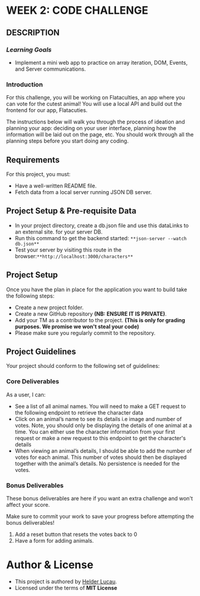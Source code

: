 # WEEK 2: CODE CHALLENGE

## DESCRIPTION 

### *Learning Goals*

* Implement a mini web app to practice on array iteration, DOM, Events, and Server communications.

### Introduction

For this challenge, you will be working on Flataculties, an app where you can vote for the cutest animal! You will use a local API and build out the frontend for our app, Flatacuties.

The instructions below will walk you through the process of ideation and planning your app: deciding on your user interface, planning how the information will be laid out on the page, etc. You should work through all the planning steps before you start doing any coding.

## Requirements
For this project, you must:

* Have a well-written README file.
* Fetch data from a local server running JSON DB server.

## Project Setup & Pre-requisite Data
* In your project directory, create a db.json file and use this dataLinks to an external site. for your server DB.
* Run this command to get the backend started: `**json-server --watch db.json**`
* Test your server by visiting this route in the browser:`**http://localhost:3000/characters**`

## Project Setup
Once you have the plan in place for the application you want to build take the following steps:

* Create a new project folder.
* Create a new GitHub repository **(NB: ENSURE IT IS PRIVATE)**.
* Add your TM as a contributor to the project. **(This is only for grading purposes. We promise we won't steal your code)**
* Please make sure you regularly commit to the repository.

## Project Guidelines
Your project should conform to the following set of guidelines:

### Core Deliverables
As a user, I can:

* See a list of all animal names. You will need to make a GET request to the following endpoint to retrieve the character data
* Click on an animal’s name to see its details i.e image and number of votes. Note, you should only be displaying the details of one animal at a time. You can either use the character information from your first request or make a new request to this endpoint to get the character's details 
* When viewing an animal’s details, I should be able to add the number of votes for each animal. This number of votes should then be displayed together with the animal’s details. No persistence is needed for the votes.

### Bonus Deliverables
These bonus deliverables are here if you want an extra challenge and won't affect your score.

Make sure to commit your work to save your progress before attempting the bonus deliverables!

1. Add a reset button that resets the votes back to 0
2. Have a form for adding animals.

# Author & License
* This project is authored by [Helder Lucau](https://github.com/Helder-Lucau).
* Licensed under the terms of **MIT License**